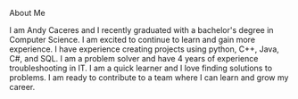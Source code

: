 About Me

I am Andy Caceres and I recently graduated with a bachelor's degree in Computer Science. I am excited to continue to learn and gain more experience. 
I have experience creating projects using python, C++, Java, C#, and SQL. I am a problem solver and have 4 years of experience 
troubleshooting in IT. I am a quick learner and I love finding solutions to problems. I am ready to contribute to a team where I can learn and grow my career. 

<!---
andycaceres/andycaceres is a ✨ special ✨ repository because its `README.md` (this file) appears on your GitHub profile.
You can click the Preview link to take a look at your changes.
--->
